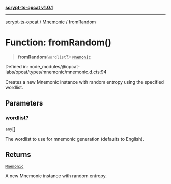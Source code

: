 [**scrypt-ts-opcat v1.0.1**](../../../README.md)

***

[scrypt-ts-opcat](../../../README.md) / [Mnemonic](../README.md) / fromRandom

# Function: fromRandom()

> **fromRandom**(`wordlist`?): [`Mnemonic`](../../../classes/Mnemonic.md)

Defined in: node\_modules/@opcat-labs/opcat/types/mnemonic/mnemonic.d.cts:94

Creates a new Mnemonic instance with random entropy using the specified wordlist.

## Parameters

### wordlist?

`any`[]

The wordlist to use for mnemonic generation (defaults to English).

## Returns

[`Mnemonic`](../../../classes/Mnemonic.md)

A new Mnemonic instance with random entropy.
